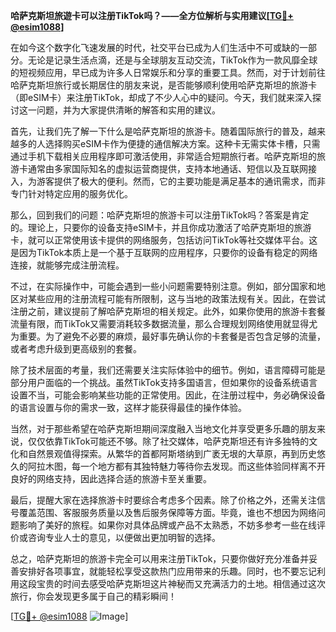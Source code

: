 **哈萨克斯坦旅遊卡可以注册TikTok吗？——全方位解析与实用建议[[TG💪+ @esim1088](https://t.me/s/esim1088)]**

在如今这个数字化飞速发展的时代，社交平台已成为人们生活中不可或缺的一部分。无论是记录生活点滴，还是与全球朋友互动交流，TikTok作为一款风靡全球的短视频应用，早已成为许多人日常娱乐和分享的重要工具。然而，对于计划前往哈萨克斯坦旅行或长期居住的朋友来说，是否能够顺利使用哈萨克斯坦的旅游卡（即eSIM卡）来注册TikTok，却成了不少人心中的疑问。今天，我们就来深入探讨这一问题，并为大家提供清晰的解答和实用的建议。

首先，让我们先了解一下什么是哈萨克斯坦的旅游卡。随着国际旅行的普及，越来越多的人选择购买eSIM卡作为便捷的通信解决方案。这种卡无需实体卡槽，只需通过手机下载相关应用程序即可激活使用，非常适合短期旅行者。哈萨克斯坦的旅游卡通常由多家国际知名的虚拟运营商提供，支持本地通话、短信以及互联网接入，为游客提供了极大的便利。然而，它的主要功能是满足基本的通讯需求，而非专门针对特定应用的服务优化。

那么，回到我们的问题：哈萨克斯坦的旅游卡可以注册TikTok吗？答案是肯定的。理论上，只要你的设备支持eSIM卡，并且你成功激活了哈萨克斯坦的旅游卡，就可以正常使用该卡提供的网络服务，包括访问TikTok等社交媒体平台。这是因为TikTok本质上是一个基于互联网的应用程序，只要你的设备有稳定的网络连接，就能够完成注册流程。

不过，在实际操作中，可能会遇到一些小问题需要特别注意。例如，部分国家和地区对某些应用的注册流程可能有所限制，这与当地的政策法规有关。因此，在尝试注册之前，建议提前了解哈萨克斯坦的相关规定。此外，如果你使用的旅游卡套餐流量有限，而TikTok又需要消耗较多数据流量，那么合理规划网络使用就显得尤为重要。为了避免不必要的麻烦，最好事先确认你的卡套餐是否包含足够的流量，或者考虑升级到更高级别的套餐。

除了技术层面的考量，我们还需要关注实际体验中的细节。例如，语言障碍可能是部分用户面临的一个挑战。虽然TikTok支持多国语言，但如果你的设备系统语言设置不当，可能会影响某些功能的正常使用。因此，在注册过程中，务必确保设备的语言设置与你的需求一致，这样才能获得最佳的操作体验。

当然，对于那些希望在哈萨克斯坦期间深度融入当地文化并享受更多乐趣的朋友来说，仅仅依靠TikTok可能还不够。除了社交媒体，哈萨克斯坦还有许多独特的文化和自然景观值得探索。从繁华的首都阿斯塔纳到广袤无垠的大草原，再到历史悠久的阿拉木图，每一个地方都有其独特魅力等待你去发现。而这些体验同样离不开良好的网络支持，因此选择合适的旅游卡至关重要。

最后，提醒大家在选择旅游卡时要综合考虑多个因素。除了价格之外，还需关注信号覆盖范围、客服服务质量以及售后服务保障等方面。毕竟，谁也不想因为网络问题影响了美好的旅程。如果你对具体品牌或产品不太熟悉，不妨多参考一些在线评价或咨询专业人士的意见，以便做出更加明智的选择。

总之，哈萨克斯坦的旅游卡完全可以用来注册TikTok，只要你做好充分准备并妥善安排好各项事宜，就能轻松享受这款热门应用带来的乐趣。同时，也不要忘记利用这段宝贵的时间去感受哈萨克斯坦这片神秘而又充满活力的土地。相信通过这次旅行，你会发现更多属于自己的精彩瞬间！

[[TG💪+ @esim1088](https://t.me/s/esim1088) ![Image](https://i.postimg.cc/4NQfJmqS/Snipaste-2025-05-13-00-14-12.png)]